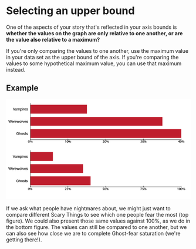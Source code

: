 # Selecting an upper bound

One of the aspects of your story that's reflected in your axis bounds is **whether the values on the graph are only relative to one another, or are the value also relative to a maximum?**

If you're only comparing the values to one another, use the maximum value in your data set as the upper bound of the axis. If you're comparing the values to some hypothetical maximum value, you can use that maximum instead.

## Example

![](assets/ai-max.png)

If we ask what people have nightmares about, we might just want to compare different Scary Things to see which one people fear the most (top figure). We could also present those same values against 100%, as we do in the bottom figure. The values can still be compared to one another, but we can also see how close we are to complete Ghost-fear saturation (we're getting there!).